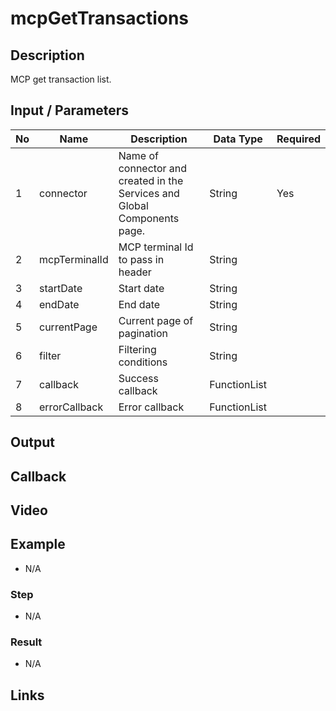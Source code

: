 # mcpGetTransactions

## Description

 MCP get transaction list.

## Input / Parameters

| No | Name | Description | Data Type | Required |
| ------ | ------ | ------ |------ | ------ |
| 1 | connector | Name of connector and created in the Services and Global Components page. | String | Yes  |
| 2 | mcpTerminalId | MCP terminal Id to pass in header | String |  | 
| 3 | startDate | Start date | String |  | 
| 4 | endDate | End date | String |  | 
| 5 | currentPage | Current page of pagination | String |  | 
| 6 | filter | Filtering conditions | String |  | 
| 7 | callback | Success callback | FunctionList |  | 
| 8 | errorCallback | Error callback | FunctionList |  | 

## Output

## Callback

## Video

## Example

- N/A

### Step

- N/A

### Result

- N/A

## Links